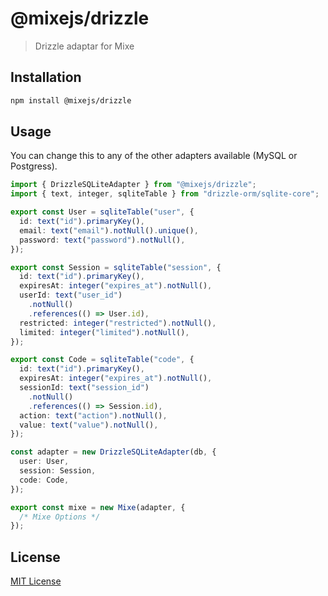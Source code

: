 # @mixejs/drizzle

> Drizzle adaptar for Mixe

## Installation

```bash
npm install @mixejs/drizzle
```

## Usage

You can change this to any of the other adapters available (MySQL or Postgress).

```ts
import { DrizzleSQLiteAdapter } from "@mixejs/drizzle";
import { text, integer, sqliteTable } from "drizzle-orm/sqlite-core";

export const User = sqliteTable("user", {
  id: text("id").primaryKey(),
  email: text("email").notNull().unique(),
  password: text("password").notNull(),
});

export const Session = sqliteTable("session", {
  id: text("id").primaryKey(),
  expiresAt: integer("expires_at").notNull(),
  userId: text("user_id")
    .notNull()
    .references(() => User.id),
  restricted: integer("restricted").notNull(),
  limited: integer("limited").notNull(),
});

export const Code = sqliteTable("code", {
  id: text("id").primaryKey(),
  expiresAt: integer("expires_at").notNull(),
  sessionId: text("session_id")
    .notNull()
    .references(() => Session.id),
  action: text("action").notNull(),
  value: text("value").notNull(),
});

const adapter = new DrizzleSQLiteAdapter(db, {
  user: User,
  session: Session,
  code: Code,
});

export const mixe = new Mixe(adapter, {
  /* Mixe Options */
});
```

## License

[MIT License](https://github.com/kasu-ga/mixe/blob/main/LICENSE.md)
